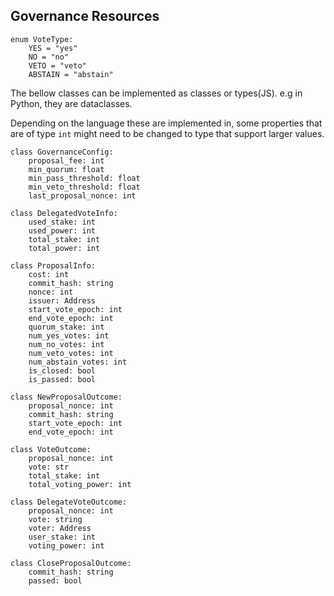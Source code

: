 ## Governance Resources

```
enum VoteType:
    YES = "yes"
    NO = "no"
    VETO = "veto"
    ABSTAIN = "abstain"
```

The bellow classes can be implemented as classes or types(JS). e.g in Python, they are dataclasses.

Depending on the language these are implemented in, some properties that are of type `int` might need to be changed to type that support larger values.

```
class GovernanceConfig:
    proposal_fee: int
    min_quorum: float
    min_pass_threshold: float
    min_veto_threshold: float
    last_proposal_nonce: int
```


```
class DelegatedVoteInfo:
    used_stake: int
    used_power: int
    total_stake: int
    total_power: int
```

```
class ProposalInfo:
    cost: int
    commit_hash: string
    nonce: int
    issuer: Address
    start_vote_epoch: int
    end_vote_epoch: int
    quorum_stake: int
    num_yes_votes: int
    num_no_votes: int
    num_veto_votes: int
    num_abstain_votes: int
    is_closed: bool
    is_passed: bool
```

```
class NewProposalOutcome:
    proposal_nonce: int
    commit_hash: string
    start_vote_epoch: int
    end_vote_epoch: int
```

```
class VoteOutcome:
    proposal_nonce: int
    vote: str
    total_stake: int
    total_voting_power: int
```

```
class DelegateVoteOutcome:
    proposal_nonce: int
    vote: string
    voter: Address
    user_stake: int
    voting_power: int
```

```
class CloseProposalOutcome:
    commit_hash: string
    passed: bool
```

